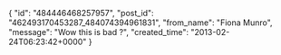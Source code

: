 {
   "id": "484446468257957",
   "post_id": "462493170453287_484074394961831",
   "from_name": "Fiona Munro",
   "message": "Wow this is bad ?",
   "created_time": "2013-02-24T06:23:42+0000"
 }
